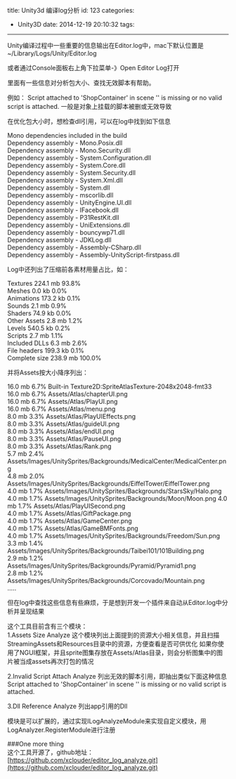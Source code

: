 title: Unity3d 编译log分析
id: 123
categories:
  - Unity3D
date: 2014-12-19 20:10:32
tags:
---

Unity编译过程中一些重要的信息输出在Editor.log中，mac下默认位置是~/Library/Logs/Unity/Editor.log

或者通过Console面板右上角下拉菜单-》Open Editor Log打开

里面有一些信息对分析包大小、查找无效脚本有帮助。

例如： Script attached to 'ShopContainer' in scene '' is missing or no valid script is attached. 一般是对象上挂载的脚本被删或无效导致

在优化包大小时，想检查dll引用，可以在log中找到如下信息

Mono dependencies included in the build  
Dependency assembly - Mono.Posix.dll  
Dependency assembly - Mono.Security.dll   
Dependency assembly - System.Configuration.dll  
Dependency assembly - System.Core.dll  
Dependency assembly - System.Security.dll  
Dependency assembly - System.Xml.dll  
Dependency assembly - System.dll  
Dependency assembly - mscorlib.dll   
Dependency assembly - UnityEngine.UI.dll  
Dependency assembly - IFacebook.dll  
Dependency assembly - P31RestKit.dll  
Dependency assembly - UniExtensions.dll  
Dependency assembly - bouncywp71.dll  
Dependency assembly - JDKLog.dll  
Dependency assembly - Assembly-CSharp.dll  
Dependency assembly - Assembly-UnityScript-firstpass.dll

Log中还列出了压缩前各素材用量占比，如：

Textures 224.1 mb 93.8%  
Meshes 0.0 kb 0.0%  
Animations 173.2 kb 0.1%  
Sounds 2.1 mb 0.9%  
Shaders 74.9 kb 0.0%  
Other Assets 2.8 mb 1.2%  
Levels 540.5 kb 0.2%  
Scripts 2.7 mb 1.1%  
Included DLLs 6.3 mb 2.6%  
File headers 199.3 kb 0.1%  
Complete size 238.9 mb 100.0%

并将Assets按大小降序列出：

16.0 mb 6.7% Built-in Texture2D:SpriteAtlasTexture-2048x2048-fmt33  
16.0 mb 6.7% Assets/Atlas/chapterUI.png  
16.0 mb 6.7% Assets/Atlas/PlayUI.png  
16.0 mb 6.7% Assets/Atlas/menu.png  
8.0 mb 3.3% Assets/Atlas/PlayUIEffects.png  
8.0 mb 3.3% Assets/Atlas/guideUI.png  
8.0 mb 3.3% Assets/Atlas/endUI.png  
8.0 mb 3.3% Assets/Atlas/PauseUI.png  
8.0 mb 3.3% Assets/Atlas/Rank.png  
5.7 mb 2.4% Assets/Images/UnitySprites/Backgrounds/MedicalCenter/MedicalCenter.png  
4.8 mb 2.0% Assets/Images/UnitySprites/Backgrounds/EiffelTower/EiffelTower.png  
4.0 mb 1.7% Assets/Images/UnitySprites/Backgrounds/StarsSky/Halo.png  
4.0 mb 1.7% Assets/Images/UnitySprites/Backgrounds/Moon/Moon.png 
4.0 mb 1.7% Assets/Atlas/PlayUISecond.png  
4.0 mb 1.7% Assets/Atlas/GiftPackage.png  
4.0 mb 1.7% Assets/Atlas/GameCenter.png  
4.0 mb 1.7% Assets/Atlas/GameBMFonts.png  
4.0 mb 1.7% Assets/Images/UnitySprites/Backgrounds/Freedom/Sun.png  
3.3 mb 1.4% Assets/Images/UnitySprites/Backgrounds/Taibei101/101Building.png  
2.9 mb 1.2% Assets/Images/UnitySprites/Backgrounds/Pyramid/Pyramid1.png  
2.8 mb 1.2% Assets/Images/UnitySprites/Backgrounds/Corcovado/Mountain.png  
.....

但在log中查找这些信息有些麻烦，于是想到开发一个插件来自动从Editor.log中分析并呈现结果

这个工具目前含有三个模块：  
1.Assets Size Analyze 这个模块列出上面提到的资源大小相关信息，并且扫描StreamingAssets和Resources目录中的资源，方便查看是否可供优化 如果你使用了NGUI框架，并且sprite图集存放在Assets/Atlas目录，则会分析图集中的图片被当成assets再次打包的情况

2.Invalid Script Attach Analyze 列出无效的脚本引用，即抽出类似下面这种信息 Script attached to 'ShopContainer' in scene '' is missing or no valid script is attached.

3.Dll Reference Analyze 列出app引用的Dll

模块是可以扩展的，通过实现ILogAnalyzeModule来实现自定义模块，用LogAnalyzer.RegisterModule进行注册

###One more thing  
这个工具开源了，github地址：
[https://github.com/xclouder/editor_log_analyze.git](https://github.com/xclouder/editor_log_analyze.git)
